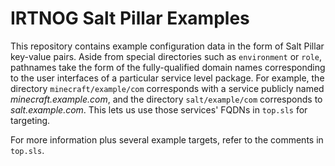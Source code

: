 # IRTNOG Salt Pillar Examples

This repository contains example configuration data in the form of
Salt Pillar key-value pairs.  Aside from special directories such as
`environment` or `role`, pathnames take the form of the
fully-qualified domain names corresponding to the user interfaces of a
particular service level package.  For example, the directory
`minecraft/example/com` corresponds with a service publicly named
*minecraft.example.com*, and the directory `salt/example/com`
corresponds to *salt.example.com*.  This lets us use those services'
FQDNs in `top.sls` for targeting.

For more information plus several example targets, refer to the
comments in `top.sls`.
